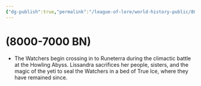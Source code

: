 ```yaml
---
{"dg-publish":true,"permalink":"/league-of-lore/world-history-public/8000-7000-bn/"}
---
```


# (8000-7000 BN)

- The Watchers begin crossing in to Runeterra during the climactic battle at the Howling Abyss. Lissandra sacrifices her people, sisters, and the magic of the yeti to seal the Watchers in a bed of True Ice, where they have remained since.
